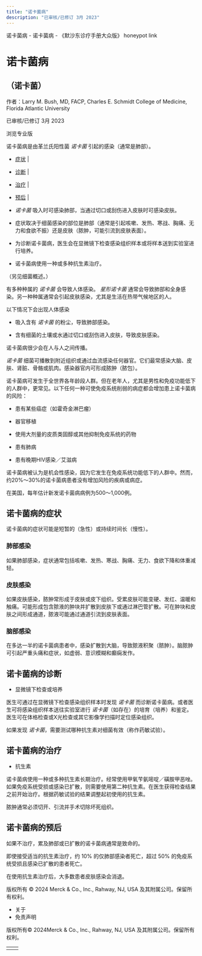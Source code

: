```yaml
---
title: "诺卡菌病"
description: "已审核/已修订 3月 2023"
---
```


﻿诺卡菌病 \- 诺卡菌病 \- 《默沙东诊疗手册大众版》 honeypot link

# 诺卡菌病

## （诺卡菌）

作者：Larry M. Bush, MD, FACP, Charles E. Schmidt College of Medicine, Florida Atlantic
University

已审核/已修订 3月 2023

浏览专业版

诺卡菌病是由革兰氏阳性菌 _诺卡菌_ 引起的感染（通常是肺部）。

- [症状](#症状_v38708045_zh) \|
- [诊断](#诊断_v38708058_zh) \|
- [治疗](#治疗_v38708069_zh) \|
- [预后](#预后_v43716805_zh) \|

- _诺卡菌_ 吸入时可感染肺部，当通过切口或刮伤进入皮肤时可感染皮肤。

- 症状取决于细菌感染的部位是肺部（通常是引起咳嗽、发热、寒战、胸痛、无力和食欲不振）还是皮肤（脓肿，可能引流到皮肤表面）。

- 为诊断诺卡菌病，医生会在显微镜下检查感染组织样本或将样本送到实验室进行培养。

- 诺卡菌病使用一种或多种抗生素治疗。


（另见细菌概述。）

有多种种属的 _诺卡菌_ 会导致人体感染。 _星形诺卡菌_ 通常会导致肺部和全身感染。另一种种属通常会引起皮肤感染，尤其是生活在热带气候地区的人。

以下情况下会出现人体感染

- 吸入含有 _诺卡菌_ 的粉尘，导致肺部感染。

- 含有细菌的土壤或水通过切口或刮伤进入皮肤，导致皮肤感染。


诺卡菌病很少会在人与人之间传播。

_诺卡菌_ 细菌可播散到附近组织或通过血流感染任何器官。它们最常感染大脑、皮肤、肾脏、骨骼或肌肉。感染器官内可形成脓肿（脓包）。

诺卡菌病可发生于全世界各年龄段人群。但在老年人，尤其是男性和免疫功能低下的人群中，更常见。以下任何一种可使免疫系统削弱的病症都会增加患上诺卡菌病的风险：

- 患有某些癌症（如霍奇金淋巴瘤）

- 器官移植

- 使用大剂量的皮质类固醇或其他抑制免疫系统的药物

- 患有肺病

- 患有晚期HIV感染／艾滋病


诺卡菌病被认为是机会性感染，因为它发生在免疫系统功能低下的人群中。然而，约20%～30%的诺卡菌病患者没有增加风险的疾病或病症。

在美国，每年估计新发诺卡菌病病例为500～1,000例。

## 诺卡菌病的症状

诺卡菌病的症状可能是短暂的（急性）或持续时间长（慢性）。

### 肺部感染

如果肺部感染，症状通常包括咳嗽、发热、寒战、胸痛、无力、食欲下降和体重减轻。

### 皮肤感染

如果皮肤感染，脓肿常形成于皮肤或皮下组织。受累皮肤可能变硬、发红、温暖和触痛。可能形成包含脓液的肿块并扩散到皮肤下或通过淋巴管扩散。可在肿块和皮肤之间形成通道，脓液可能通过通道引流到皮肤表面。

### 脑部感染

在多达一半的诺卡菌病患者中，感染扩散到大脑，导致脓液积聚（脓肿）。脑脓肿可引起严重头痛和症状，如虚弱、意识模糊和癫痫发作。

## 诺卡菌病的诊断

- 显微镜下检查或培养


医生可通过在显微镜下检查感染组织样本时发现 _诺卡菌_ 而诊断诺卡菌病。或者医生可将感染组织样本送往实验室进行 _诺卡菌_（如存在）的培育（培养）和鉴定。医生可在体格检查或X光检查或其它影像学扫描时定位感染组织。

如果发现 _诺卡菌_，需要测试哪种抗生素对细菌有效（称作药敏试验）。

## 诺卡菌病的治疗

- 抗生素


诺卡菌病使用一种或多种抗生素长期治疗。经常使用甲氧苄氨嘧啶／磺胺甲恶唑。如果免疫系统受损或感染已扩散，则需要使用第二种抗生素。在医生获得检查结果之前开始治疗。根据药敏试验的结果调整起初使用的抗生素。

脓肿通常必须切开、引流并手术切除坏死组织。

## 诺卡菌病的预后

如果不治疗，累及肺部或已扩散的诺卡菌病通常是致命的。

即使接受适当的抗生素治疗，约 10% 的仅肺部感染者死亡，超过 50% 的免疫系统受损且感染已扩散的患者死亡。

在使用抗生素治疗后，大多数患者皮肤感染会消退。



版权所有 © 2024
Merck & Co., Inc., Rahway, NJ, USA 及其附属公司。保留所有权利。

- 关于
- 免责声明

版权所有© 2024Merck & Co., Inc., Rahway, NJ, USA 及其附属公司。保留所有权利。

|     |     |
| --- | --- |
|  |  |